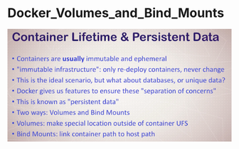 # Docker_Volumes_and_Bind_Mounts

![volumes_and_bind_mounts](https://github.com/NoriKaneshige/Docker_Volumes_and_Bind_Mounts/blob/master/volumes_and_bind_mounts.png)
